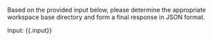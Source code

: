 Based on the provided input below, please determine the appropriate workspace base directory and form a final response in JSON format.

Input: {{.input}}
